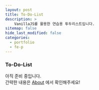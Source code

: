 ```yaml
---
layout: post
title: To-Do-List
description: >
    VanillaJS를 활용한 연습용 투두리스트입니다.
sitemap: false
hide_last_modified: false
categories:
  - portfolio
  - fe-p
---
```


### To-Do-List

아직 준비 중입니다. <br>
간략한 내용은 [About] 에서 확인해주세요!

[About]: /about/#my-project



